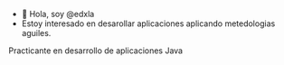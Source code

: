 - 👋 Hola, soy @edxla
- Estoy interesado en desarollar aplicaciones aplicando metedologias aguiles.

Practicante en desarrollo de aplicaciones Java
